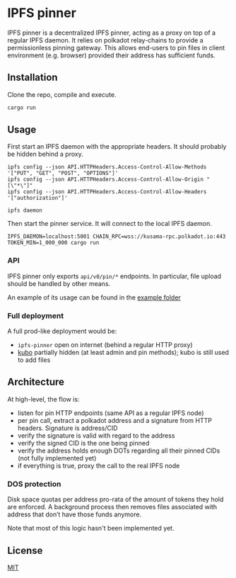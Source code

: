 # IPFS pinner

IPFS pinner is a decentralized IPFS pinner, acting as a proxy on top of a regular IPFS daemon.
It relies on polkadot relay-chains to provide a permissionless pinning gateway. This allows end-users to pin files in client environment (e.g. browser) provided their address has sufficient funds.

## Installation

Clone the repo, compile and execute.

```bash
cargo run
```

## Usage

First start an IPFS daemon with the appropriate headers. It should probably be hidden behind a proxy.

```shell
ipfs config --json API.HTTPHeaders.Access-Control-Allow-Methods '["PUT", "GET", "POST", "OPTIONS"]'
ipfs config --json API.HTTPHeaders.Access-Control-Allow-Origin "[\"*\"]"
ipfs config --json API.HTTPHeaders.Access-Control-Allow-Headers '["authorization"]'

ipfs daemon
```

Then start the pinner service. It will connect to the local IPFS daemon.

```shell
IPFS_DAEMON=localhost:5001 CHAIN_RPC=wss://kusama-rpc.polkadot.io:443 TOKEN_MIN=1_000_000 cargo run
```

### API

IPFS pinner only exports `api/v0/pin/*` endpoints. In particular, file upload should be handled by other means.

An example of its usage can be found in the [example folder](example/)

### Full deployment

A full prod-like deployment would be:

* `ipfs-pinner` open on internet (behind a regular HTTP proxy)
* [kubo](https://github.com/ipfs/kubo) partially hidden (at least admin and pin methods); kubo is still used to add files

## Architecture

At high-level, the flow is:

* listen for pin HTTP endpoints (same API as a regular IPFS node)
* per pin call, extract a polkadot address and a signature from HTTP headers. Signature is address/CID
* verify the signature is valid with regard to the address
* verify the signed CID is the one being pinned
* verify the address holds enough DOTs regarding all their pinned CIDs (not fully implemented yet)
* if everything is true, proxy the call to the real IPFS node

### DOS protection

Disk space quotas per address pro-rata of the amount of tokens they hold are enforced.
A background process then removes files associated with address that don’t have those funds anymore.

Note that most of this logic hasn't been implemented yet.

## License

[MIT](https://choosealicense.com/licenses/mit/)